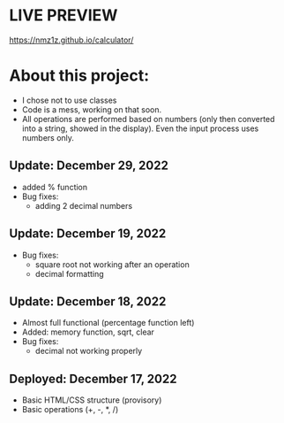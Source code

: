 # LIVE PREVIEW
https://nmz1z.github.io/calculator/

# About this project:
- I chose not to use classes
- Code is a mess, working on that soon.
- All operations are performed based on numbers (only then converted into a string, showed in the display). Even the input process uses numbers only.

## Update: December 29, 2022
- added % function
- Bug fixes:
    - adding 2 decimal numbers

## Update: December 19, 2022
- Bug fixes:
    - square root not working after an operation
    - decimal formatting

## Update: December 18, 2022
- Almost full functional (percentage function left)
- Added: memory function, sqrt, clear
- Bug fixes:
    - decimal not working properly

## Deployed: December 17, 2022
- Basic HTML/CSS structure (provisory)
- Basic operations (+, -, *, /)

